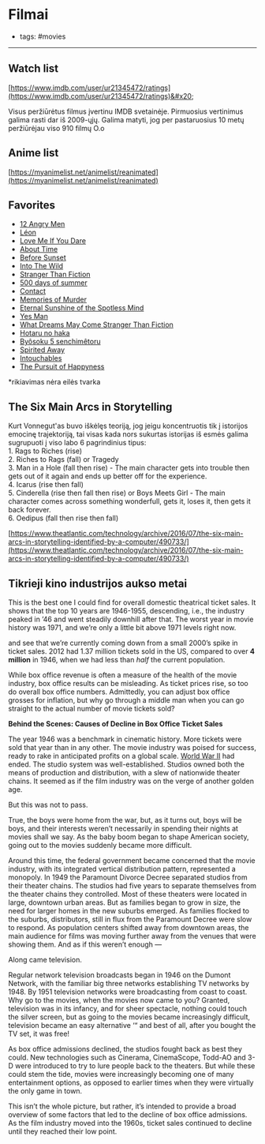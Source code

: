 # Filmai

- tags: #movies
---

## Watch list

[https://www.imdb.com/user/ur21345472/ratings](https://www.imdb.com/user/ur21345472/ratings)&#x20;

Visus peržiūrėtus filmus įvertinu IMDB svetainėje. Pirmuosius vertinimus galima rasti dar iš 2009-ųjų. Galima matyti, jog per pastaruosius 10 metų peržiūrėjau viso 910 filmų O.o&#x20;

## Anime list

[https://myanimelist.net/animelist/reanimated](https://myanimelist.net/animelist/reanimated)

## Favorites

* [12 Angry Men](https://www.imdb.com/title/tt0050083/)
* [Léon](https://www.imdb.com/title/tt0110413/)
* [Love Me If You Dare](https://www.imdb.com/title/tt0364517/)
* [About Time](https://www.imdb.com/title/tt2194499/)
* [Before Sunset](https://youtu.be/9f0\_Liz5\_XM)
* [Into The Wild](https://www.imdb.com/title/tt0758758/)
* [Stranger Than Fiction](https://www.imdb.com/title/tt0420223/)
* [500 days of summer](https://www.imdb.com/title/tt1022603/)
* [Contact](https://www.imdb.com/title/tt0118884/)
* [Memories of Murder](https://www.imdb.com/title/tt0353969/)
* [Eternal Sunshine of the Spotless Mind](https://www.imdb.com/title/tt0338013/)
* [Yes Man](https://www.imdb.com/title/tt1068680/)
* [What Dreams May Come Stranger Than Fiction](https://www.imdb.com/title/tt0120889/)
* [Hotaru no haka](https://www.imdb.com/title/tt0095327/)
* [Byôsoku 5 senchimêtoru](https://www.imdb.com/title/tt0983213/?ref\_=rt\_li\_tt)
* [Spirited Away](https://www.imdb.com/title/tt0245429/)
* [Intouchables](https://www.imdb.com/title/tt1675434/)
* [The Pursuit of Happyness](https://www.imdb.com/title/tt0454921/)

\*rikiavimas nėra eilės tvarka

## The Six Main Arcs in Storytelling

Kurt Vonnegut'as buvo iškėlęs teoriją, jog jeigu koncentruotis tik į istorijos emocinę trajektoriją, tai visas kada nors sukurtas istorijas iš esmės galima sugrupuoti į viso labo 6 pagrindinius tipus:\
1\. Rags to Riches (rise)
\
2\. Riches to Rags (fall) or Tragedy&#x20;
\
3\. Man in a Hole (fall then rise) - The main character gets into trouble then gets out of it again and ends up better off for the experience.
\
4\. Icarus (rise then fall)
\
5\. Cinderella (rise then fall then rise) or Boys Meets Girl - The main character comes across something wonderfull, gets it, loses it, then gets it back forever.
\
6\. Oedipus (fall then rise then fall)

[https://www.theatlantic.com/technology/archive/2016/07/the-six-main-arcs-in-storytelling-identified-by-a-computer/490733/](https://www.theatlantic.com/technology/archive/2016/07/the-six-main-arcs-in-storytelling-identified-by-a-computer/490733/)

## Tikrieji kino industrijos aukso metai

This is the best one I could find for overall domestic theatrical ticket sales. It shows that the top 10 years are 1946-1955, descending, i.e., the industry peaked in ’46 and went steadily downhill after that. The worst year in movie history was 1971, and we’re only a little bit above 1971 levels right now.

and see that we’re currently coming down from a small 2000’s spike in ticket sales. 2012 had 1.37 million tickets sold in the US, compared to over **4 million** in 1946, when we had less than _half_ the current population.

While box office revenue is often a measure of the health of the movie industry, box office results can be misleading. As ticket prices rise, so too do overall box office numbers. Admittedly, you can adjust box office grosses for inflation, but why go through a middle man when you can go straight to the actual number of movie tickets sold?

**Behind the Scenes: Causes of Decline in Box Office Ticket Sales**

The year 1946 was a benchmark in cinematic history. More tickets were sold that year than in any other. The movie industry was poised for success, ready to rake in anticipated profits on a global scale. [World War II](http://voices.yahoo.com/theme/655/world\_war\_ii.html) had ended. The studio system was well-established. Studios owned both the means of production and distribution, with a slew of nationwide theater chains. It seemed as if the film industry was on the verge of another golden age.

But this was not to pass.

True, the boys were home from the war, but, as it turns out, boys will be boys, and their interests weren’t necessarily in spending their nights at movies shall we say. As the baby boom began to shape American society, going out to the movies suddenly became more difficult.

Around this time, the federal government became concerned that the movie industry, with its integrated vertical distribution pattern, represented a monopoly. In 1949 the Paramount Divorce Decree separated studios from their theater chains. The studios had five years to separate themselves from the theater chains they controlled. Most of these theaters were located in large, downtown urban areas. But as families began to grow in size, the need for larger homes in the new suburbs emerged. As families flocked to the suburbs, distributors, still in flux from the Paramount Decree were slow to respond. As population centers shifted away from downtown areas, the main audience for films was moving further away from the venues that were showing them. And as if this weren’t enough —

Along came television.

Regular network television broadcasts began in 1946 on the Dumont Network, with the familiar big three networks establishing TV networks by 1948. By 1951 television networks were broadcasting from coast to coast. Why go to the movies, when the movies now came to you? Granted, television was in its infancy, and for sheer spectacle, nothing could touch the silver screen, but as going to the movies became increasingly difficult, television became an easy alternative ‘“ and best of all, after you bought the TV set, it was free!

As box office admissions declined, the studios fought back as best they could. New technologies such as Cinerama, CinemaScope, Todd-AO and 3-D were introduced to try to lure people back to the theaters. But while these could stem the tide, movies were increasingly becoming one of many entertainment options, as opposed to earlier times when they were virtually the only game in town.

This isn’t the whole picture, but rather, it’s intended to provide a broad overview of some factors that led to the decline of box office admissions. As the film industry moved into the 1960s, ticket sales continued to decline until they reached their low point.

